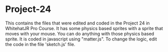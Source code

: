# Project-24
This contains the files that were edited and coded in the Project 24 in WhitehatJR Pro Course. It has some physics based sprites with a sprite that moves with your mouse. You can do anything with those physics based sprite. It is coded in javascript using "matter.js". To change the logic, edit the code in the file 'sketch.js' file.
